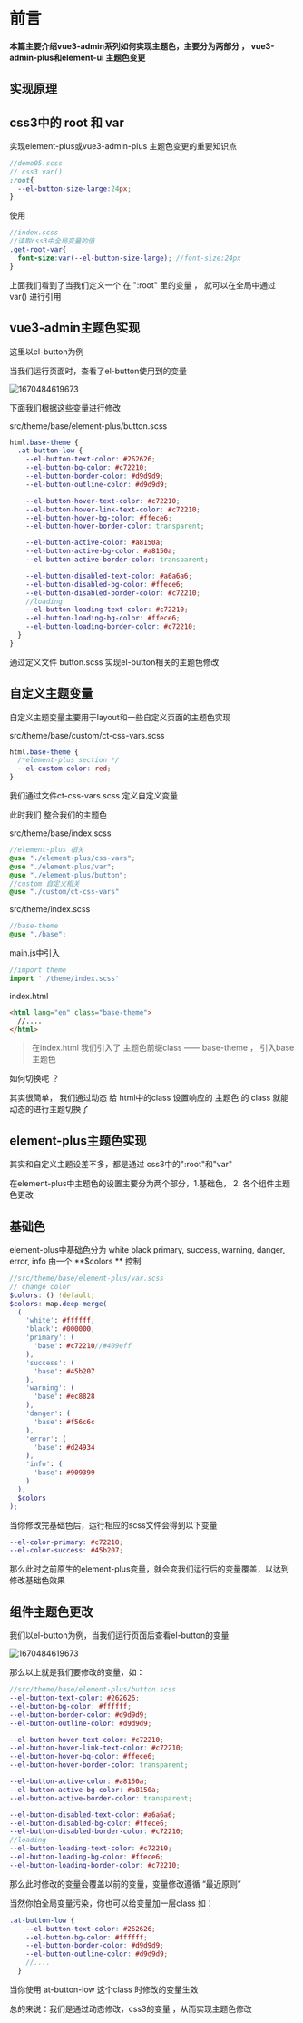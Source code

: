 # 前言

#### 本篇主要介绍vue3-admin系列如何实现主题色，主要分为两部分 ， vue3-admin-plus和element-ui  主题色变更



## 实现原理

## css3中的 root 和 var

实现element-plus或vue3-admin-plus 主题色变更的重要知识点

```scss
//demo05.scss
// css3 var()
:root{
  --el-button-size-large:24px;
}
```

使用

```scss
//index.scss
//读取css3中全局变量的值
.get-root-var{
  font-size:var(--el-button-size-large); //font-size:24px
}
```

上面我们看到了当我们定义一个 在 ":root" 里的变量  ，  就可以在全局中通过  var()  进行引用



## vue3-admin主题色实现

这里以el-button为例

当我们运行页面时，查看了el-button使用到的变量

![1670484619673](https://github.jzfai.top/file/vap-assets/1670484619673.png)

下面我们根据这些变量进行修改

src/theme/base/element-plus/button.scss

```scss
html.base-theme {
  .at-button-low {
    --el-button-text-color: #262626;
    --el-button-bg-color: #c72210;
    --el-button-border-color: #d9d9d9;
    --el-button-outline-color: #d9d9d9;

    --el-button-hover-text-color: #c72210;
    --el-button-hover-link-text-color: #c72210;
    --el-button-hover-bg-color: #ffece6;
    --el-button-hover-border-color: transparent;

    --el-button-active-color: #a8150a;
    --el-button-active-bg-color: #a8150a;
    --el-button-active-border-color: transparent;

    --el-button-disabled-text-color: #a6a6a6;
    --el-button-disabled-bg-color: #ffece6;
    --el-button-disabled-border-color: #c72210;
    //loading
    --el-button-loading-text-color: #c72210;
    --el-button-loading-bg-color: #ffece6;
    --el-button-loading-border-color: #c72210;
  }
}
```

通过定义文件 button.scss 实现el-button相关的主题色修改



## 自定义主题变量

自定义主题变量主要用于layout和一些自定义页面的主题色实现



src/theme/base/custom/ct-css-vars.scss

```scss
html.base-theme {
  /*element-plus section */
  --el-custom-color: red;
}
```

我们通过文件ct-css-vars.scss 定义自定义变量



此时我们 整合我们的主题色

src/theme/base/index.scss

```scss
//element-plus 相关
@use "./element-plus/css-vars";
@use "./element-plus/var";
@use "./element-plus/button";
//custom 自定义相关
@use "./custom/ct-css-vars"
```



src/theme/index.scss

```scss
//base-theme
@use "./base";
```

main.js中引入

```typescript
//import theme
import './theme/index.scss'
```

index.html

```html
<html lang="en" class="base-theme">
  //....
</html>
```

>在index.html 我们引入了 主题色前缀class —— base-theme  ， 引入base主题色



如何切换呢 ？

其实很简单， 我们通过动态 给 html中的class 设置响应的  主题色 的 class 就能动态的进行主题切换了





## element-plus主题色实现

其实和自定义主题设差不多，都是通过 css3中的":root"和"var"

在element-plus中主题色的设置主要分为两个部分，1.基础色， 2. 各个组件主题色更改

## 基础色

element-plus中基础色分为 white  black primary, success, warning, danger, error, info 由一个 **$colors ** 控制

```scss
//src/theme/base/element-plus/var.scss
// change color
$colors: () !default;
$colors: map.deep-merge(
  (
    'white': #ffffff,
    'black': #000000,
    'primary': (
      'base': #c72210//#409eff
    ),
    'success': (
      'base': #45b207
    ),
    'warning': (
      'base': #ec8828
    ),
    'danger': (
      'base': #f56c6c
    ),
    'error': (
      'base': #d24934
    ),
    'info': (
      'base': #909399
    )
  ),
  $colors
);
```

当你修改完基础色后，运行相应的scss文件会得到以下变量

```scss
--el-color-primary: #c72210;
--el-color-success: #45b207;
```

那么此时之前原生的element-plus变量，就会变我们运行后的变量覆盖，以达到修改基础色效果



## 组件主题色更改

我们以el-button为例，当我们运行页面后查看el-button的变量

![1670484619673](https://github.jzfai.top/file/vap-assets/1670484619673.png)

那么以上就是我们要修改的变量，如：

```scss
//src/theme/base/element-plus/button.scss
--el-button-text-color: #262626;
--el-button-bg-color: #ffffff;
--el-button-border-color: #d9d9d9;
--el-button-outline-color: #d9d9d9;

--el-button-hover-text-color: #c72210;
--el-button-hover-link-text-color: #c72210;
--el-button-hover-bg-color: #ffece6;
--el-button-hover-border-color: transparent;

--el-button-active-color: #a8150a;
--el-button-active-bg-color: #a8150a;
--el-button-active-border-color: transparent;

--el-button-disabled-text-color: #a6a6a6;
--el-button-disabled-bg-color: #ffece6;
--el-button-disabled-border-color: #c72210;
//loading
--el-button-loading-text-color: #c72210;
--el-button-loading-bg-color: #ffece6;
--el-button-loading-border-color: #c72210;
```

那么此时修改的变量会覆盖以前的变量，变量修改遵循 “最近原则”



当然你怕全局变量污染，你也可以给变量加一层class  如：

```scss
.at-button-low {
    --el-button-text-color: #262626;
    --el-button-bg-color: #ffffff;
    --el-button-border-color: #d9d9d9;
    --el-button-outline-color: #d9d9d9;
    //....
  }
```

当你使用  at-button-low  这个class 时修改的变量生效



总的来说：我们是通过动态修改，css3的变量 ，从而实现主题色修改


